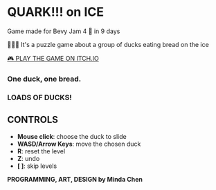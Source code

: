 # QUARK!!! on ICE
Game made for Bevy Jam 4 🦀 in 9 days

🦆🦆🦆 It's a puzzle game about a group of ducks eating bread on the ice

[🎮 PLAY THE GAME ON ITCH.IO](https://akacmd.itch.io/quark-on-ice "QUARK!!! on ICE")

### One duck, one bread.
### LOADS OF DUCKS!

## CONTROLS

- **Mouse click**: choose the duck to slide
- **WASD/Arrow Keys**: move the chosen duck
- **R**: reset the level
- **Z**: undo
- **[ ]**: skip levels

**PROGRAMMING, ART, DESIGN by Minda Chen**